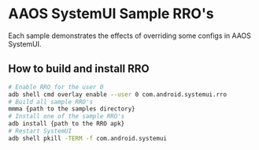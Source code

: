 # AAOS SystemUI Sample RRO's

Each sample demonstrates the effects of overriding some configs in AAOS SystemUI.

## How to build and install RRO

```bash
# Enable RRO for the user 0
adb shell cmd overlay enable --user 0 com.android.systemui.rro
# Build all sample RRO's
mmma {path to the samples directory}
# Install one of the sample RRO's
adb install {path to the RRO apk}
# Restart SystemUI
adb shell pkill -TERM -f com.android.systemui
```